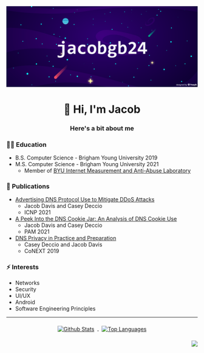 <img src="./banner.png"/>
<h1 align="center">👋 Hi, I'm Jacob</h1>
<h3 align="center">Here's a bit about me</h3>

### 👨‍🎓 Education
* B.S. Computer Science - Brigham Young University 2019
* M.S. Computer Science - Brigham Young University 2021
  * Member of [BYU Internet Measurement and Anti-Abuse Laboratory](imaal.byu.edu)

### 📄 Publications
* [Advertising DNS Protocol Use to Mitigate DDoS Attacks](https://casey.byu.edu/papers/2021_icnp_cookie_advertisement.pdf)
  * Jacob Davis and Casey Deccio
  * ICNP 2021
* [A Peek Into the DNS Cookie Jar: An Analysis of DNS Cookie Use](https://casey.byu.edu/papers/2021_pam_dns_cookies.pdf)
  *  Jacob Davis and Casey Deccio
  *  PAM 2021 
* [DNS Privacy in Practice and Preparation](https://casey.byu.edu/papers/2019_conext_dns_privacy.pdf)
  * Casey Deccio and Jacob Davis
  * CoNEXT 2019 

### ⚡ Interests
* Networks
* Security
* UI/UX
* Android
* Software Engineering Principles

---

<p align="center">
  <a href="https://github.com/jacobgb24">
    <img align="center" style="margin:0.5rem" src="https://github-readme-stats.vercel.app/api?username=jacobgb24&show_icons=true&locale=en&title_color=FFFFFF&text_color=FFFFFF&icon_color=00FFFF&bg_color=0,0F0036,3C007E&hide_border=true&count_private=true&include_all_commits=true" alt="Github Stats" />
  </a>
  <a href="https://github.com/jacobgb24">
    <img align="center" style="margin:0.5rem" src="https://github-readme-stats.vercel.app/api/top-langs?username=jacobgb24&show_icons=true&locale=en&layout=compact&title_color=FFFFFF&text_color=FFFFFF&icon_color=00FFFF&bg_color=0,0F0036,3C007E&hide_border=true&a" alt="Top Languages" />
  </a>
</p>

<img  align="right" src="https://komarev.com/ghpvc/?username=jacobgb24&color=3C007E"/>

